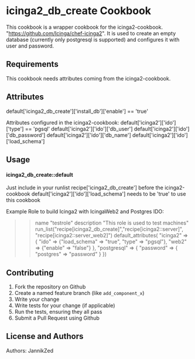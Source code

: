 icinga2_db_create Cookbook
==========================
This cookbook is a wrapper cookbook for the icinga2-cookbook. "https://github.com/Icinga/chef-icinga2".
It is used to create an empty database (currently only postgresql is supported) and configures it with user and password.

Requirements
------------
This cookbook needs attributes coming from the icinga2-cookbook.


Attributes
----------
default['icinga2_db_create']['install_db']['enable'] == 'true'

Attributes configured in the icinga2-cookbook:
default['icinga2']['ido']['type'] == 'pgsql' 
default['icinga2']['ido']['db_user']
default['icinga2']['ido']['db_password']
default['icinga2']['ido']['db_name']
default['icinga2']['ido']['load_schema']

Usage
-----
#### icinga2_db_create::default
Just include in your runlist recipe['icinga2_db_create'] before the icinga2-cookbook
default['icinga2']['ido']['load_schema'] needs to be 'true' to use this cookbook

Example Role to build Icinga2 with IcingaWeb2 and Postgres IDO:
>>name "testrole"
description "This role is used to test machines"
run_list("recipe[icinga2_db_create]","recipe[icinga2::server]", "recipe[icinga2::server_web2]")
default_attributes(
        "icinga2" => {
                "ido" => {"load_schema" => "true", "type" => "pgsql"},
                "web2" => {"enable" => "false"}
        },
        "postgresql" => {
                "password" => {
                        "postgres" => "password"
                }
                })


Contributing
------------

1. Fork the repository on Github
2. Create a named feature branch (like `add_component_x`)
3. Write your change
4. Write tests for your change (if applicable)
5. Run the tests, ensuring they all pass
6. Submit a Pull Request using Github

License and Authors
-------------------
Authors: JannikZed
